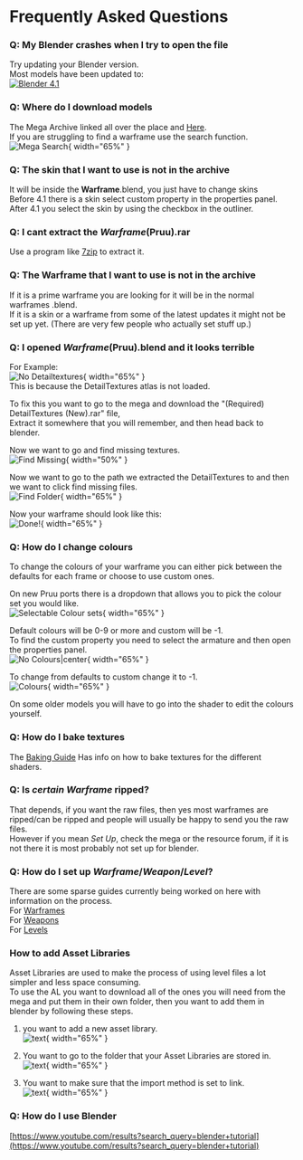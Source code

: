 # Frequently Asked Questions 

### Q: My Blender crashes when I try to open the file 

Try updating your Blender version.  
Most models have been updated to:  
[![Blender 4.1](https://img.shields.io/badge/Blender-4.1-lime)](https://www.blender.org/download/)

### Q: Where do I download models  

The Mega Archive linked all over the place and [Here](https://mega.nz/folder/fIUQDQYZ#vRNqurxNdzELIboK214Kxg).  
If you are struggling to find a warframe use the search function.  
![Mega Search](../assets/images/mega-search.png){ width="65%" }  

### Q: The skin that I want to use is not in the archive  

It will be inside the **Warframe**.blend, you just have to change skins  
Before 4.1 there is a skin select custom property in the properties panel.  
After 4.1 you select the skin by using the checkbox in the outliner.  

### Q: I cant extract the *Warframe*(Pruu).rar  

Use a program like [7zip](https://7-zip.org/) to extract it.  

### Q: The Warframe that I want to use is not in the archive  

If it is a prime warframe you are looking for it will be in the normal warframes .blend.  
If it is a skin or a warframe from some of the latest updates it might not be set up yet. (There are very few people who actually set stuff up.)  

### Q: I opened *Warframe*(Pruu).blend and it looks terrible  

For Example:  
![No Detailtextures](../assets/images/detailtex.png){ width="65%" }  
This is because the DetailTextures atlas is not loaded.  

To fix this you want to go to the mega and download the "(Required) DetailTextures (New).rar" file,  
Extract it somewhere that you will remember, and then head back to blender.  

Now we want to go and find missing textures.  
![Find Missing](../assets/images/detailtextures.png){ width="50%" }  

Now we want to go to the path we extracted the DetailTextures to and then we want to click find missing files.  
![Find Folder](../assets/images/detailtextures-1.png){ width="65%" }  

Now your warframe should look like this:  
![Done!](../assets/images/detailtextures-2.png){ width="65%" }  


### Q: How do I change colours  

To change the colours of your warframe you can either pick between the defaults for each frame or choose to use custom ones.  

On new Pruu ports there is a dropdown that allows you to pick the colour set you would like.  
![Selectable Colour sets](../assets/images/pruu-colour-selection.png){ width="65%" }  

Default colours will be 0-9 or more and custom will be -1.  
To find the custom property you need to select the armature and then open the properties panel.  
![No Colours|center](../assets/images/colours.png){ width="65%" }  

To change from defaults to custom change it to -1.  
![Colours](../assets/images/colours-1.png){ width="65%" }  

On some older models you will have to go into the shader to edit the colours yourself.  

### Q: How do I bake textures  
The [Baking Guide](shaders/baking.md) Has info on how to bake textures for the different shaders.  

### 

### Q: Is *certain Warframe* ripped?  

That depends, if you want the raw files, then yes most warframes are ripped/can be ripped and people will usually be happy to send you the raw files.  
However if you mean *Set Up*, check the mega or the resource forum, if it is not there it is most probably not set up for blender.

### Q: How do I set up *Warframe*/*Weapon*/*Level*?  

There are some sparse guides currently being worked on here with information on the process.  
For [Warframes](models/character-setup.md)  
For [Weapons](models/weapon-setup.md)  
For [Levels](models/level-setup.md) 

### 

### How to add Asset Libraries 
Asset Libraries are used to make the process of using level files a lot simpler and less space consuming.  
To use the AL you want to download all of the ones you will need from the mega and put them in their own folder, then you want to add them in blender by following these steps.  

1. you want to add a new asset library.  
	![text](../assets/images/asset-lib-1.png){ width="65%" }  

2. You want to go to the folder that your Asset Libraries are stored in.  
	![text](../assets/images/asset-lib-2.png){ width="65%" }  

3. You want to make sure that the import method is set to link.  
	![text](../assets/images/asset-lib-3.png){ width="65%" }



### Q: How do I use Blender  
[https://www.youtube.com/results?search_query=blender+tutorial](https://www.youtube.com/results?search_query=blender+tutorial)